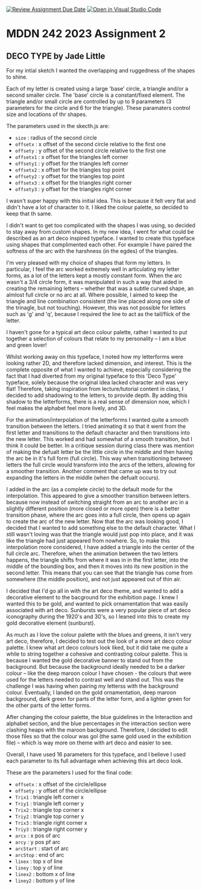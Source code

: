 [![Review Assignment Due Date](https://classroom.github.com/assets/deadline-readme-button-24ddc0f5d75046c5622901739e7c5dd533143b0c8e959d652212380cedb1ea36.svg)](https://classroom.github.com/a/ihfjUrzT)
[![Open in Visual Studio Code](https://classroom.github.com/assets/open-in-vscode-718a45dd9cf7e7f842a935f5ebbe5719a5e09af4491e668f4dbf3b35d5cca122.svg)](https://classroom.github.com/online_ide?assignment_repo_id=11529901&assignment_repo_type=AssignmentRepo)
# MDDN 242 2023 Assignment 2
## DECO TYPE by Jade Little

 
For my intial sketch I wanted the overlapping and ruggedness of the shapes to shine. 

Each of my letter is created using a large 'base' circle, a triangle and/or a second smaller circle. The 'base' circle is a constant/fixed element. The triangle and/or small circle are controlled by up to 9 parameters (3 parameters for the circle and 6 for the triangle). These paramaters control size and locations of thr shapes.

The parameters used in the skecth.js are:
* `size` : radius of the second circle
 * `offsetx` : x offset of the second circle relative to the first one
  * `offsety` : y offset of the second circle relative to the first one
  * `offsetx1` : x offset for the triangles left corner
  * `offsety1` : y offset for the triangles left corner
   * `offsetx2` : x offset for the triangles top point
  * `offsety2` : y offset for the triangles top point
   * `offsetx3` : x offset for the triangles right corner
  * `offsety3` : y offset for the triangles right corner

  I wasn't super happy with this initial idea. This is because it felt very flat and didn't have a lot of character to it. I liked the colour palette, so decided to keep that th same. 

  I didn't want to get too complicated with the shapes I was using, so decided to stay away from custom shapes. In my new idea, I went for what could be described as an art deco inspired typeface. I wanted to create this typeface using shapes that complimented each other. For example I have paired the softness of the arc with the harshness (in the egdes) of the triangles. 

  I'm very pleased with my choice of shapes that form my letters. In particular, I feel the arc worked extremely well in articulating my letter forms, as a lot of the letters kept a mostly constant form. When the arc wasn't a 3/4 circle form, it was manipulated in such a way that aided in creating the remaining letters – whether that was a subtle curved shape, an almlost full circle or no arc at all. Where possible, I aimed to keep the triangle and line combination consistent (the line placed along one side of the trinagle, but not touching). However, this was not possible for letters such as 'g' and 'q', because I required the line to act as the tail/flick of the letter. 

  I haven't gone for a typical art deco colour palette, rather I wanted to put together a selection of colours that relate to my personality – I am a blue and green lover! 

  Whilst working away on this typeface, I noted how my letterforms were looking rather 2D, and therefore lacked dimension, and interest. This is the complete opposite of what I wanted to achieve, especially considering the fact that I had diverted from my original typeface to this 'Deco Type' typeface, solely because the original idea lacked character and was very flat! Therefore, taking inspiration from lecture/tutorial content in class, I decided to add shadowing to the letters, to provide depth. By adding this shadow to the letterforms, there is a real sense of dimension now, which I feel makes the alphabet feel more lively, and 3D. 

  For the animation/interpolation of the letterforms I wanted quite a smooth transition between the letters. I tried animating it so that it went from the first letter and transitions to the default character and then transitions into the new letter. This worked and had somewhat of a smooth transition, but I think it could be better. In a critique session during class there was mention of making the defualt letter be the little circle in the middle and then having the arc be in it's full form (full circle). This way when transitioning between letters the full circle would transform into the arcs of the letters, allowing for a smoother transition. Another comment that came up was to try out expanding the letters in the middle (when the defualt occurs). 

  I added in the arc (as a complete circle) to the default mode for the interpolation. This appeared to give a smoother transition between letters. because now instead of switching straight from an arc to another arc in a slightly different position (more closed or more open) there is a better transition phase, where the arc goes into a full circle, then opens up again to create the arc of the new letter. Now that the arc was looking good, I decided that I wanted to add something else to the default character. What I still wasn't loving was that the triangle would just pop into place, and it was like the triangle had just appeared from nowhere. So, to make this interpolation more considered, I have added a triangle into the center of the full circle arc. Therefore, when the animation between the two letters happens, the triangle shifts from where it was in in the first letter, into the middle of the bounding box, and then it moves into its new position in the second letter. This means that you can see that the triangle has come from somewhere (the middle position), and not just appeared out of thin air. 

  I decided that I'd go all in with the art deco theme, and wanted to add a decorative element to the bacground for the exhibition page. I knew I wanted this to be gold, and wanted to pick ornamentation that was easily associated with art deco. Sunbursts were a very popular piece of art deco iconography during the 1920's and 30's, so I leaned into this to create my gold decorative element (sunburst). 

  As much as I love the colour palette with the blues and greens, it isn't very art deco, therefore, I decided to test out the look of a more art deco colour palette. I knew what art deco colours look liked, but it did take me quite a while to string together a cohesive and contrasting colour palette. This is because I wanted the gold decorative banner to stand out from the background. But because the background ideally needed to be a darker colour – like the deep maroon colour I have chosen - the colours that were used for the letters needed to contrast well and stand out. This was the challenge I was having when pairing my letterss with the background colour. Eventually, I landed on the gold ornamentation, deep maroon background, dark green for parts of the letter form, and a lighter green for the other parts of the letter forms. 

  After changing the colour palette, the blue guidelines in the Interaction and alphabet section, and the blue percentages in the interaction section were clashing heaps with the maroon background. Therefore, I decided to edit those files so that the colour was gol (the same gold used in the exhibition file) – which is way more on theme with art deco and easier to see. 

  Overall, I have used 16 parameters for this typeface, and I believe I used each parameter to its full advantage when achieving this art deco look. 
  
  These are the parameters I used for the final code:
  * `offsetx` : x offset of the circle/ellipse
  * `offsety` : y offset of the circle/ellipse
  * `Trix1` : triangle left corner x
  * `Triy1` : triangle left corner y
  * `Trix2` : triangle top corner x
  * `Triy2` : triangle top corner y
  * `Trix3` : triangle right corner x
  * `Triy3` : triangle right corner y
  * `arcx`  : x pos of arc
  * `arcy` : y pos pf arc
  * `arcStart` : start of arc
  * `arcStop` : end of arc
  * `linex` : top x of line
  * `liney` : top y of line
  * `linex2` : bottom x of line
  * `liney2` : bottom y of line

